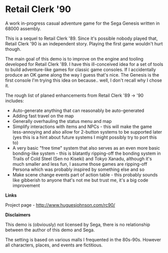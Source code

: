 # Retail Clerk '90
A work in-progress casual adventure game for the Sega Genesis written in 68000 assembly. 

This is a sequel to Retail Clerk '89. Since it's possible nobody played that, Retail Clerk '90 is an independent story. Playing the first game wouldn't hurt though.

The main goal of this demo is to improve on the engine and tooling developed for Retail Clerk '89. I have this ill-conceived idea for a set of tools to build adventure-like games for classic game consoles. If I accidentally produce an OK game along the way I guess that's nice. The Genesis is the first console I'm trying this idea on because.. well, I don't recall why I chose it.

The rough list of planed enhancements from Retail Clerk '89 -> '90 includes:

* Auto-generate anything that can reasonably be auto-generated
* Adding fast travel on the map
* Generally overhauling the status menu and map
* Simplify interactions with items and NPCs - this will make the game less-annoying and also allow for 2-button systems to be supported later (yes this is a hint about future systems I might possibly try to port this to)
* A very basic "free time" system that also serves as an even more basic bonding-like system - this is blatantly ripping-off the bonding system in Trails of Cold Steel (Sen no Kiseki) and Tokyo Xanadu, although it's much smaller and less fun, I assume those games are ripping-off Persona which was probably inspired by something else and so
* Make scene change events part of action table - this probably sounds like gibberish to anyone that's not me but trust me, it's a big code improvement

**Links**

Project page - http://www.huguesjohnson.com/rc90/

**Disclaimers**

This demo is (obviously) not licensed by Sega, there is no relationship between the author of this demo and Sega.

The setting is based on various malls I frequented in the 80s-90s. However all characters, places, and events are fictitious.
